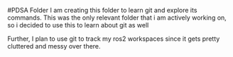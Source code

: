 #PDSA Folder
I am creating this folder to learn git and explore its commands. This was the only relevant folder that i am actively working on, so i decided to use this to learn about git as well

Further, I plan to use git to track my ros2 workspaces since it gets pretty cluttered and messy over there. 